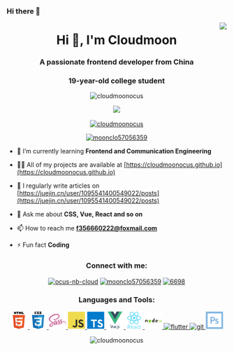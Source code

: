 ### Hi there 👋

<!--
**Juns-g/Juns-g** is a ✨ _special_ ✨ repository because its `README.md` (this file) appears on your GitHub profile.

Here are some ideas to get you started:

- 🔭 I’m currently working on ...
- 🌱 I’m currently learning ...
- 👯 I’m looking to collaborate on ...
- 🤔 I’m looking for help with ...
- 💬 Ask me about ...
- 📫 How to reach me: ...
- 😄 Pronouns: ...
- ⚡ Fun fact: ...
-->

<img align="right" src="https://github-readme-stats.vercel.app/api?username=Juns-g&show_icons=true&icon_color=CE1D2D&text_color=718096&bg_color=ffffff&hide_title=true" />

<h1 align="center">Hi 👋, I'm Cloudmoon</h1>
<h3 align="center">A passionate frontend developer from China</h3>
<h3 align="center">19-year-old college student</h3>

<p align="center"> <img src="https://wakatime.com/badge/user/73455cc8-f996-4e02-8893-aae0c93d291c.svg" alt="cloudmoonocus" /></p>
<p align="center"> <a href="https://wakatime.com"><img src="https://wakatime.com/share/@Cloudmoon/82a7d687-5691-4470-a027-a058186d7469.png" /></a></p>
<p align="center"> <a href="https://github.com/ryo-ma/github-profile-trophy"><img src="https://github-profile-trophy.vercel.app/?username=cloudmoonocus" alt="cloudmoonocus" /></a> </p>

<p align="center"> <a href="https://twitter.com/moonclo57056359" target="blank"><img src="https://img.shields.io/twitter/follow/moonclo57056359?logo=twitter&style=for-the-badge" alt="moonclo57056359" /></a> </p>

- 🌱 I’m currently learning **Frontend and Communication Engineering**

- 👨‍💻 All of my projects are available at [https://cloudmoonocus.github.io](https://cloudmoonocus.github.io)

- 📝 I regularly write articles on [https://juejin.cn/user/1095541400549022/posts](https://juejin.cn/user/1095541400549022/posts)

- 💬 Ask me about **CSS, Vue, React and so on**

- 📫 How to reach me **f356660222@foxmail.com**

- ⚡ Fun fact **Coding**

<h3 align="center">Connect with me:</h3>
<p align="center">
<a href="https://codepen.io/ocus-nb-cloud" target="blank"><img align="center" src="https://raw.githubusercontent.com/rahuldkjain/github-profile-readme-generator/master/src/images/icons/Social/codepen.svg" alt="ocus-nb-cloud" height="30" width="40" /></a>
<a href="https://twitter.com/moonclo57056359" target="blank"><img align="center" src="https://raw.githubusercontent.com/rahuldkjain/github-profile-readme-generator/master/src/images/icons/Social/twitter.svg" alt="moonclo57056359" height="30" width="40" /></a>
<a href="https://discord.gg/6698" target="blank"><img align="center" src="https://raw.githubusercontent.com/rahuldkjain/github-profile-readme-generator/master/src/images/icons/Social/discord.svg" alt="6698" height="30" width="40" /></a>
</p>

<h3 align="center">Languages and Tools:</h3>
<p align="center"><a href="https://www.w3.org/html/" target="_blank" rel="noreferrer">
    <img
        src="https://raw.githubusercontent.com/devicons/devicon/master/icons/html5/html5-original-wordmark.svg"
        alt="html5"
        width="40"
        height="40"
    />
</a>
<a href="https://www.w3schools.com/css/" target="_blank" rel="noreferrer">
    <img
        src="https://raw.githubusercontent.com/devicons/devicon/master/icons/css3/css3-original-wordmark.svg"
        alt="css3"
        width="40"
        height="40"
    />
</a>
<a href="https://sass-lang.com" target="_blank" rel="noreferrer">
    <img
        src="https://raw.githubusercontent.com/devicons/devicon/master/icons/sass/sass-original.svg"
        alt="sass"
        width="40"
        height="40"
    />
</a>
<a href="https://developer.mozilla.org/en-US/docs/Web/JavaScript" target="_blank" rel="noreferrer">
    <img
        src="https://raw.githubusercontent.com/devicons/devicon/master/icons/javascript/javascript-original.svg"
        alt="javascript"
        width="40"
        height="40"
    />
</a>
<a href="https://www.typescriptlang.org/" target="_blank" rel="noreferrer">
    <img
        src="https://raw.githubusercontent.com/devicons/devicon/master/icons/typescript/typescript-original.svg"
        alt="typescript"
        width="40"
        height="40"
    />
</a>
<a href="https://vuejs.org/" target="_blank" rel="noreferrer">
    <img
        src="https://raw.githubusercontent.com/devicons/devicon/master/icons/vuejs/vuejs-original-wordmark.svg"
        alt="vuejs"
        width="40"
        height="40"
    />
</a>
<a href="https://reactjs.org/" target="_blank" rel="noreferrer">
    <img
        src="https://raw.githubusercontent.com/devicons/devicon/master/icons/react/react-original-wordmark.svg"
        alt="react"
        width="40"
        height="40"
    />
</a>
<a href="https://nodejs.org" target="_blank" rel="noreferrer">
    <img
        src="https://raw.githubusercontent.com/devicons/devicon/master/icons/nodejs/nodejs-original-wordmark.svg"
        alt="nodejs"
        width="40"
        height="40"
    />
</a>
<a href="https://flutter.dev" target="_blank" rel="noreferrer">
    <img src="https://www.vectorlogo.zone/logos/flutterio/flutterio-icon.svg" alt="flutter" width="40" height="40" />
</a>
<a href="https://git-scm.com/" target="_blank" rel="noreferrer">
    <img src="https://www.vectorlogo.zone/logos/git-scm/git-scm-icon.svg" alt="git" width="40" height="40" />
</a>
<a href="https://www.photoshop.com/en" target="_blank" rel="noreferrer">
    <img
        src="https://raw.githubusercontent.com/devicons/devicon/master/icons/photoshop/photoshop-line.svg"
        alt="photoshop"
        width="40"
        height="40"
    />
</a>
</p>

<p align="center"><img src="https://github-readme-streak-stats.herokuapp.com/?user=cloudmoonocus&" alt="cloudmoonocus" /></p>
